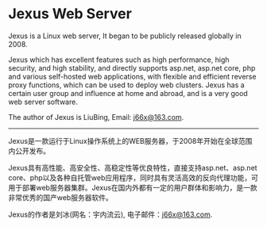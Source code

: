 # Jexus Web Server
Jexus is a Linux web server, It began to be publicly released globally in 2008.

Jexus which has excellent features such as high performance, high security, and high stability, and directly supports asp.net, asp.net core, php and various self-hosted web applications, with flexible and efficient reverse proxy functions, which can be used to deploy web clusters. Jexus has a certain user group and influence at home and abroad, and is a very good web server software.

The author of Jexus is LiuBing, Email: j66x@163.com.

-----------------------------------------------------

Jexus是一款运行于Linux操作系统上的WEB服务器，于2008年开始在全球范围内公开发布。

Jexus具有高性能、高安全性、高稳定性等优良特性，直接支持asp.net、asp.net core、php以及各种自托管web应用程序，同时具有灵活高效的反向代理功能，可用于部署web服务器集群。Jexus在国内外都有一定的用户群体和影响力，是一款非常优秀的国产web服务器软件。

Jexus的作者是刘冰(网名：宇内流云), 电子邮件：j66x@163.com.

